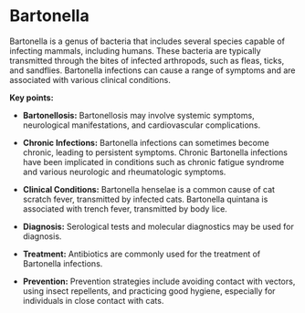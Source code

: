 # Bartonella

Bartonella is a genus of bacteria that includes several species capable of infecting mammals, including humans. These bacteria are typically transmitted through the bites of infected arthropods, such as fleas, ticks, and sandflies. Bartonella infections can cause a range of symptoms and are associated with various clinical conditions.

**Key points:**

* **Bartonellosis:** Bartonellosis may involve systemic symptoms, neurological manifestations, and cardiovascular complications.

* **Chronic Infections:** Bartonella infections can sometimes become chronic, leading to persistent symptoms. Chronic Bartonella infections have been implicated in conditions such as chronic fatigue syndrome and various neurologic and rheumatologic symptoms.

* **Clinical Conditions:** Bartonella henselae is a common cause of cat scratch fever, transmitted by infected cats. Bartonella quintana is associated with trench fever, transmitted by body lice.
  
* **Diagnosis:** Serological tests and molecular diagnostics may be used for diagnosis.

* **Treatment:** Antibiotics are commonly used for the treatment of Bartonella infections.

* **Prevention:** Prevention strategies include avoiding contact with vectors, using insect repellents, and practicing good hygiene, especially for individuals in close contact with cats.
